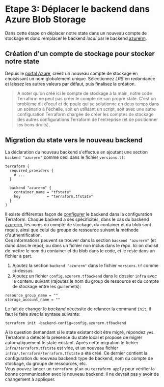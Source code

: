 # Etape 3: Déplacer le backend dans Azure Blob Storage

Dans cette étape on déplacer notre state dans un nouveau compte de stockage et donc remplacer le backend _local_ par le backend [azurerm](https://developer.hashicorp.com/terraform/language/settings/backends/azurerm).  

## Création d'un compte de stockage pour stocker notre state

Depuis le [portal Azure](https://portal.azure.com/#create/Microsoft.StorageAccount), créez un nouveau compte de stockage en choisissant un nom globalement unique. Sélectionnez _LRS_ en redondance et laissez les autres valeurs par défaut, puis finalisez la création.  

> A noter qu'on créé ici le compte de stockage à la main, notre code Terraform ne peut pas créer le compte  de son propre state. C'est un problème dit d'oeuf et de poule qui se solutionne en deux temps dans un scénario à l'échelle, soit en utilisant un script, soit avec une autre configuration Terraform chargée de créer les comptes de stockage des autres configurations Terraform de l'entreprise (et de positionner les bons droits).

## Migration du state vers le nouveau backend

La déclaration du nouveau backend s'effectue en ajoutant une section `backend "azurerm"` comme ceci dans le fichier `versions.tf`:
```hcl
terraform {
  required_providers {
    # ...
  }

  backend "azurerm" {
    container_name = "tfstate"
    key            = "terraform.tfstate"
  }
}
```
Il existe différentes façon de [configurer](https://developer.hashicorp.com/terraform/language/backend#partial-configuration) le backend dans la configuration Terraform. Chaque backend a ses spécificités, dans le cas du backend [azurerm](https://developer.hashicorp.com/terraform/language/backend/azurerm#configuration-variables), les noms du compte de stockage, du container et du blob sont requis, ainsi que celui du groupe de ressource suivant la méthode d'authentification.  
Ces informations peuvent se trouver dans la section `backend "azurerm"` (et donc dans le repo), ou dans un fichier non inclus dans le repo. Ici on choisit de mettre le nom du container et du blob dans le code, et le reste dans un fichier à part.  

1. Ajoutez la section `backend "azurerm"` dans le fichier `versions.tf` comme ci-dessus.
2. Ajoutez un fichier `config.azurerm.tfbackend` dans le dossier `infra` avec le contenu suivant (rajoutez le nom du group de ressource et du compte de stockage entre les guillemets):
```shell
resource_group_name = ""
storage_account_name = ""
```
Le fait de changer le _backend_ nécessite de relancer la command `init`, il faut le faire avec la syntaxe suivante:
```shell
terraform init -backend-config=config.azurerm.tfbackend
```
A la question demandant si le state existant doit être migré, répondez `yes`.  
Terraform a détecté la présence du state local et propose de migrer automatiquement le state existant. Après cette migration le fichier `infra/terraform.tfstate` est vide, et un nouveau fichier `infra/.terraform/terraform.tfstate` a été créé. Ce dernier contient la configuration du nouveau backend: type de backend, nom du compte de stockage, du groupe de ressources, etc.  
Vous pouvez lancer un `terraform plan` ou `terraform apply` pour vérifier la bonne communication avec le nouveau backend: il ne devrait pas y avoir de changement à appliquer.  
